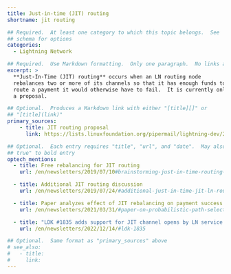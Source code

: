 ```yaml
---
title: Just-in-time (JIT) routing
shortname: jit routing

## Required.  At least one category to which this topic belongs.  See
## schema for options
categories:
  - Lightning Network

## Required.  Use Markdown formatting.  Only one paragraph.  No links allowed.
excerpt: >
  **Just-In-Time (JIT) routing** occurs when an LN routing node
  rebalances two or more of its channels so that it has enough funds to
  route a payment it would otherwise have to fail.  It is currently only
  a proposal.

## Optional.  Produces a Markdown link with either "[title][]" or
## "[title](link)"
primary_sources:
    - title: JIT routing proposal
      link: https://lists.linuxfoundation.org/pipermail/lightning-dev/2019-March/001891.html

## Optional.  Each entry requires "title", "url", and "date".  May also use "feature:
## true" to bold entry
optech_mentions:
  - title: Free rebalancing for JIT routing
    url: /en/newsletters/2019/07/10#brainstorming-just-in-time-routing-and-free-channel-rebalancing

  - title: Additional JIT routing discussion
    url: /en/newsletters/2019/07/24/#additional-just-in-time-jit-ln-routing-discussion

  - title: Paper analyzes effect of JIT rebalancing on payment success rate
    url: /en/newsletters/2021/03/31/#paper-on-probabilistic-path-selection

  - title: "LDK #1835 adds support for JIT channel opens by LN service providers"
    url: /en/newsletters/2022/12/14/#ldk-1835

## Optional.  Same format as "primary_sources" above
# see_also:
#   - title:
#     link:
---
```

